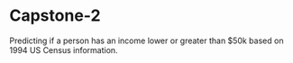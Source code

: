 # Capstone-2

Predicting if a person has an income lower or greater than $50k based on 1994 US Census information.
